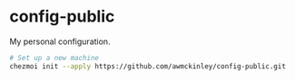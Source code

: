 # config-public

My personal configuration.

```sh
# Set up a new machine
chezmoi init --apply https://github.com/awmckinley/config-public.git
```

